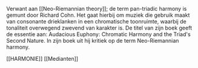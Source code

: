 Verwant aan [[Neo-Riemannian theory]]; de term pan-triadic harmony is gemunt door Richard Cohn.  Het gaat hierbij om muziek die gebruik maakt van consonante drieklanken in een chromatische toonruimte, waarbij de tonaliteit overwegend zwevend van karakter is. De titel van zijn boek geeft de essentie aan: Audacious Euphony: Chromatic Harmony and the Triad's Second Nature. In zijn boek uit hij kritiek op de term Neo-Riemannian harmony. 

[[HARMONIE]]
[[Medianten]]